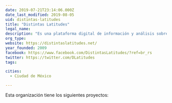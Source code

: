 ```yaml
---
date: 2019-07-21T23:14:06.000Z
date_last_modified: 2019-08-05
uid: distintas-latitudes
title: "Distintas Latitudes"
legal_name: 
description: "Es una plataforma digital de información y análisis sobre América Latina en donde abordan 6 líneas temáticas: derechos humanos, datos abiertos, género, emprendimiento, sustentabilidad, arte y cultura."
org_type: 
website: https://distintaslatitudes.net/
year_founded: 2009
facebook: https://www.facebook.com/DistintasLatitudes/?ref=br_rs
twitter: https://twitter.com/DLatitudes
tags:

cities: 
  - Ciudad de México

---
```


Esta organización tiene los siguientes proyectos:


